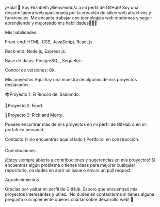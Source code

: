 ¡Hola! 👋
Soy Elizabeth
¡Bienvenido/a a mi perfil de GitHub! Soy una desarrolladora web apasionada por la creación de sitios web atractivos y funcionales. Me encanta trabajar con tecnologías web modernas y seguir aprendiendo y mejorando mis habilidades👩‍💻🚀


Mis habilidades

Front-end: HTML, CSS, JavaScript, React.js.

Back-end: Node.js, Express.js.

Base de datos: PostgreSQL, Sequelize.

Control de versiones: Git.


Mis proyectos
Aquí hay una muestra de algunos de mis proyectos destacados:

📚Proyecto 1: El Rincón del Sabiondo.

🥙Proyecto 2: Food.

👾Proyecto 3: Rick and Morty.

Puedes encontrar más de mis proyectos en mi perfil de GitHub o en mi portafolio personal.


Contacto
(👈lo encuentras aqui al lado )
Portfolio: en construcción.


Contribuciones

¡Estoy siempre abierta a contribuciones y sugerencias en mis proyectos! Si encuentras algún problema o tienes ideas para mejorar cualquier repositorio, no dudes en abrir un issue o enviar un pull request.


Agradecimientos

Gracias por visitar mi perfil de GitHub. Espero que encuentres mis proyectos interesantes y útiles. ¡No dudes en contactarme si tienes alguna pregunta o simplemente quieres charlar sobre desarrollo web!
🤗
